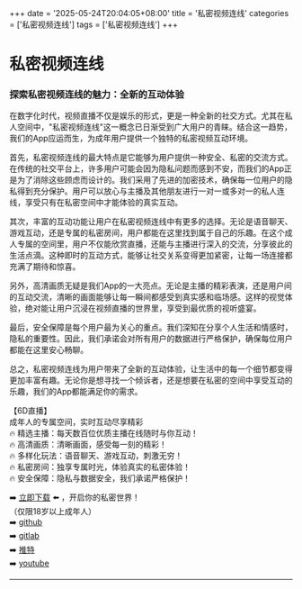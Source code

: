 +++
date = '2025-05-24T20:04:05+08:00'
title = '私密视频连线'
categories = ['私密视频连线']
tags = ['私密视频连线']
+++

# 私密视频连线

### 探索私密视频连线的魅力：全新的互动体验

在数字化时代，视频直播不仅是娱乐的形式，更是一种全新的社交方式。尤其在私人空间中，"私密视频连线"这一概念已日渐受到广大用户的青睐。结合这一趋势，我们的App应运而生，为成年用户提供一个独特的私密视频互动环境。

首先，私密视频连线的最大特点是它能够为用户提供一种安全、私密的交流方式。在传统的社交平台上，许多用户可能会因为隐私问题而感到不安，而我们的App正是为了消除这些顾虑而设计的。我们采用了先进的加密技术，确保每一位用户的隐私得到充分保护。用户可以放心与主播及其他朋友进行一对一或多对一的私人连线，享受只有在私密空间中才能体验的真实互动。

其次，丰富的互动功能让用户在私密视频连线中有更多的选择。无论是语音聊天、游戏互动，还是专属的私密房间，用户都能在这里找到属于自己的乐趣。在这个成人专属的空间里，用户不仅能欣赏直播，还能与主播进行深入的交流，分享彼此的生活点滴。这种即时的互动方式，能够让社交关系变得更加紧密，让每一场连接都充满了期待和惊喜。

另外，高清画质无疑是我们App的一大亮点。无论是主播的精彩表演，还是用户间的互动交流，清晰的画面能够让每一瞬间都感受到真实感和临场感。这样的视觉体验，绝对能让用户沉浸在视频直播的世界里，享受到最优质的视听盛宴。

最后，安全保障是每个用户最为关心的重点。我们深知在分享个人生活和情感时，隐私的重要性。因此，我们承诺会对所有用户的数据进行严格保护，确保每位用户都能在这里安心畅聊。

总之，私密视频连线为用户带来了全新的互动体验，让生活中的每一个细节都变得更加丰富有趣。无论你是想寻找一个倾诉者，还是想要在私密的空间中享受互动的乐趣，我们的App都能满足你的需求。

【6D直播】  
成年人的专属空间，实时互动尽享精彩  
🔥 精选主播：每天数百位优质主播在线随时与你互动！  
🔥 高清画质：清晰画面，感受每一刻的精彩！  
🔥 多样化玩法：语音聊天、游戏互动，刺激无穷！  
🔥 私密房间：独享专属时光，体验真实的私密体验！  
🔥 安全保障：隐私与数据安全，我们承诺严格保护！  

➡️ [立即下载](https://down123.s3.ap-east-1.amazonaws.com/down/down.html?channelCode=blog) ⬅️ ，开启你的私密世界！  
（仅限18岁以上成年人）  
➡️ [github](https://aldult-live.github.io/)  
➡️ [gitlab](https://seo-09598d.gitlab.io/)  
➡️ [推特](https://x.com/wegame33)  
➡️ [youtube](https://www.youtube.com/@6Dlive)  

---
